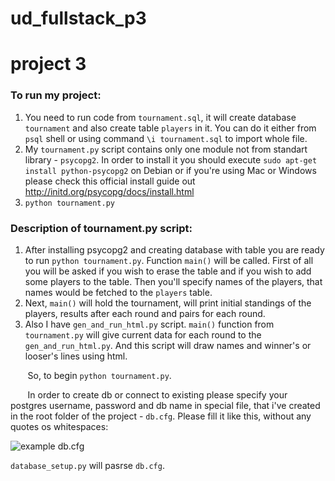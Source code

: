 # ud_fullstack_p3
# project 3

### To run my project:

1. You need to run code from `tournament.sql`, it will create database `tournament` and also create table `players` in it. You can do it either from `psql` shell or using command `\i tournament.sql` to import whole file.
2. My `tournament.py` script contains only one module not from standart library - `psycopg2`. In order to install it you should execute `sudo apt-get install python-psycopg2` on Debian or if you're using Mac or Windows please check this official install guide out http://initd.org/psycopg/docs/install.html
3. `python tournament.py`

### Description of tournament.py script:

1. After installing psycopg2 and creating database with table you are ready to run `python tournament.py`. Function `main()` will be called. First of all you will be asked if you wish to erase the table and if you wish to add some players to the table. Then you'll specify names of the players, that names would be fetched to the `players` table.
2. Next, `main()` will hold the tournament, will print initial standings of the players, results after each round and pairs for each round.
3. Also I have `gen_and_run_html.py` script. `main()` function from `tournament.py` will give current data for each round to the `gen_and_run_html.py`. And this script will draw names and winner's or looser's lines using html.

&nbsp;&nbsp;&nbsp;&nbsp;&nbsp;&nbsp; So, to begin `python tournament.py`.

&nbsp;&nbsp;&nbsp;&nbsp;&nbsp;&nbsp; In order to create db or connect to existing please specify your postgres username, password and db name in special file, that i've created in the root folder of the project - `db.cfg`. Please fill it like this, without any quotes os whitespaces:

![example db.cfg](https://cloud.githubusercontent.com/assets/5002732/9095807/056c37f4-3bc2-11e5-9d53-886951efadee.png)

`database_setup.py` will pasrse `db.cfg`.
